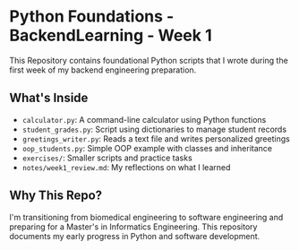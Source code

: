 # Python Foundations - BackendLearning - Week 1

This Repository contains foundational Python scripts that I wrote during the first week of my backend engineering preparation.

## What's Inside

- `calculator.py`: A command-line calculator using Python functions
- `student_grades.py`: Script using dictionaries to manage student records
- `greetings_writer.py`: Reads a text file and writes personalized greetings
- `oop_students.py`: Simple OOP example with classes and inheritance
- `exercises/`: Smaller scripts and practice tasks
- `notes/week1_review.md`: My reflections on what I learned

## Why This Repo?

I'm transitioning from biomedical engineering to software engineering and preparing for a Master's in Informatics Engineering. This repository documents my early progress in Python and software development.
